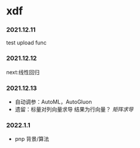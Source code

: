 # xdf

### 2021.12.11

test upload func

### 2021.12.12

next:线性回归

### 2021.12.13
- 自动调参：AutoML，AutoGluon
- 遗留：标量对列向量求导 结果为行向量？ *矩阵求导*

### 2022.1.1
- pnp 背景/算法
